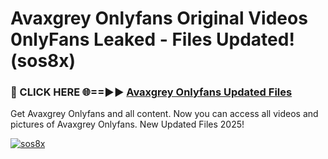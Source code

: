 # Avaxgrey Onlyfans Original Videos 0nlyFans Leaked - Files Updated! (sos8x)

<h3>🔴 CLICK HERE 🌐==►► <a href="https://tinyurl.com/2m67pmp6" rel="nofollow">Avaxgrey Onlyfans Updated Files</a></h3>

Get Avaxgrey Onlyfans and all content. Now you can access all videos and pictures of Avaxgrey Onlyfans. New Updated Files 2025!

[![sos8x](https://i.imgur.com/H4QAA4z.gif)](https://tinyurl.com/2m67pmp6)